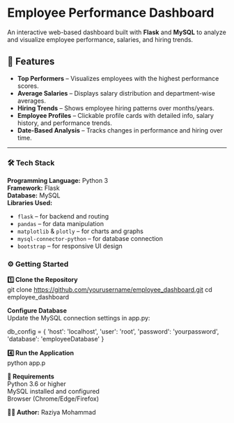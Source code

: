 # Employee Performance Dashboard

An interactive web-based dashboard built with **Flask** and **MySQL** to analyze and visualize employee performance, salaries, and hiring trends.
## 📌 Features
- **Top Performers** – Visualizes employees with the highest performance scores.
- **Average Salaries** – Displays salary distribution and department-wise averages.
- **Hiring Trends** – Shows employee hiring patterns over months/years.
- **Employee Profiles** – Clickable profile cards with detailed info, salary history, and performance trends.
- **Date-Based Analysis** – Tracks changes in performance and hiring over time.
  
---
### 🛠 Tech Stack  
**Programming Language:** Python 3  
**Framework:** Flask  
**Database:** MySQL  
**Libraries Used:**  
- `flask` – for backend and routing  
- `pandas` – for data manipulation  
- `matplotlib` & `plotly` – for charts and graphs  
- `mysql-connector-python` – for database connection  
- `bootstrap` – for responsive UI design
  
### ⚙️ Getting Started  

**1️⃣ Clone the Repository**  
git clone https://github.com/yourusername/employee_dashboard.git
cd employee_dashboard

**Configure Database**  
Update the MySQL connection settings in app.py:

db_config = {
    'host': 'localhost',
    'user': 'root',
    'password': 'yourpassword',
    'database': 'employeeDatabase'
    }

**4️⃣ Run the Application**  
python app.p

**📌 Requirements**  
Python 3.6 or higher  
MySQL installed and configured  
Browser (Chrome/Edge/Firefox)  

**👩‍💻 Author:** Raziya Mohammad


